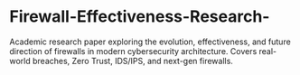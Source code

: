 # Firewall-Effectiveness-Research-
Academic research paper exploring the evolution, effectiveness, and future direction of firewalls in modern cybersecurity architecture. Covers real-world breaches, Zero Trust, IDS/IPS, and next-gen firewalls.
